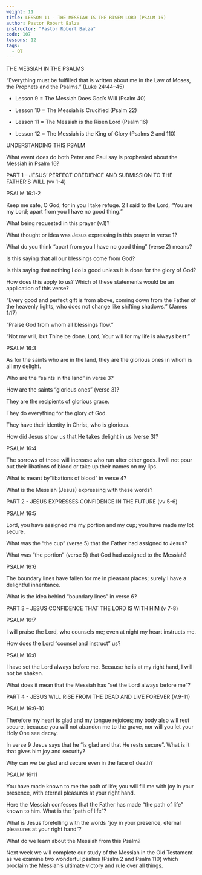 ```yaml
---
weight: 11
title: LESSON 11 - THE MESSIAH IS THE RISEN LORD (PSALM 16)
author: Pastor Robert Balza
instructor: "Pastor Robert Balza"
code: 107
lessons: 12
tags: 
  - OT
---
```

THE MESSIAH IN THE PSALMS

“Everything must be fulfilled that is written about me in the Law of Moses, the Prophets and the Psalms.” (Luke 24:44–45)

- Lesson 9 = The Messiah Does God’s Will (Psalm 40)

- Lesson 10 = The Messiah is Crucified (Psalm 22)

- Lesson 11 = The Messiah is the Risen Lord (Psalm 16)

- Lesson 12 = The Messiah is the King of Glory (Psalms 2 and 110)

UNDERSTANDING THIS PSALM

What event does do both Peter and Paul say is prophesied about the Messiah in Psalm 16?

PART 1 – JESUS’ PERFECT OBEDIENCE AND SUBMISSION TO THE FATHER’S WILL (vv 1-4)

PSALM 16:1-2

Keep me safe, O God, for in you I take refuge. 2 I said to the Lord, “You are my Lord; apart from you I have no good thing.”

What being requested in this prayer (v.1)?

What thought or idea was Jesus expressing in this prayer in verse 1?

What do you think “apart from you I have no good thing” (verse 2) means?

Is this saying that all our blessings come from God?

Is this saying that nothing I do is good unless it is done for the glory of God?

How does this apply to us? Which of these statements would be an application of this verse?

“Every good and perfect gift is from above, coming down from the Father of the heavenly lights, who does not change like shifting shadows.” (James 1:17)

“Praise God from whom all blessings flow.”

“Not my will, but Thine be done. Lord, Your will for my life is always best.”

PSALM 16:3

As for the saints who are in the land, they are the glorious ones in whom is all my delight.

Who are the “saints in the land” in verse 3?

How are the saints “glorious ones” (verse 3)?

They are the recipients of glorious grace.

They do everything for the glory of God.

They have their identity in Christ, who is glorious.

How did Jesus show us that He takes delight in us (verse 3)?

PSALM 16:4

The sorrows of those will increase who run after other gods. I will not pour out their libations of blood or take up their names on my lips.

What is meant by“libations of blood” in verse 4?

What is the Messiah (Jesus) expressing with these words?

PART 2 - JESUS EXPRESSES CONFIDENCE IN THE FUTURE (vv 5-6)

PSALM 16:5

Lord, you have assigned me my portion and my cup; you have made my lot secure.

What was the “the cup” (verse 5) that the Father had assigned to Jesus?

What was “the portion” (verse 5) that God had assigned to the Messiah?

PSALM 16:6

The boundary lines have fallen for me in pleasant places; surely I have a delightful inheritance.

What is the idea behind “boundary lines” in verse 6?

PART 3 – JESUS CONFIDENCE THAT THE LORD IS WITH HIM (v 7-8)

PSALM 16:7

I will praise the Lord, who counsels me; even at night my heart instructs me.

How does the Lord “counsel and instruct” us?

PSALM 16:8

I have set the Lord always before me. Because he is at my right hand, I will not be shaken.

What does it mean that the Messiah has “set the Lord always before me”?

PART 4 - JESUS WILL RISE FROM THE DEAD AND LIVE FOREVER (V.9-11)

PSALM 16:9-10

Therefore my heart is glad and my tongue rejoices; my body also will rest secure, because you will not abandon me to the grave, nor will you let your Holy One see decay.

In verse 9 Jesus says that he “is glad and that He rests secure”. What is it that gives him joy and security?

Why can we be glad and secure even in the face of death?

PSALM 16:11

You have made known to me the path of life; you will fill me with joy in your presence, with eternal pleasures at your right hand.

Here the Messiah confesses that the Father has made “the path of life” known to him. What is the “path of life”?

What is Jesus foretelling with the words “joy in your presence, eternal pleasures at your right hand”?

What do we learn about the Messiah from this Psalm?

Next week we will complete our study of the Messiah in the Old Testament as we examine two wonderful psalms (Psalm 2 and Psalm 110) which proclaim the Messiah’s ultimate victory and rule over all things.
